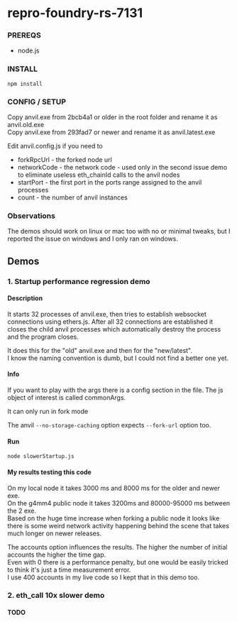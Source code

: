 # repro-foundry-rs-7131

### PREREQS

- node.js

### INSTALL

`npm install`

### CONFIG / SETUP

Copy anvil.exe from 2bcb4a1 or older in the root folder and rename it as anvil.old.exe\
Copy anvil.exe from 293fad7 or newer and rename it as anvil.latest.exe

Edit anvil.config.js if you need to

- forkRpcUrl - the forked node url
- networkCode - the network code - used only in the second issue demo to eliminate useless eth_chainId calls to the anvil nodes
- startPort - the first port in the ports range assigned to the anvil processes
- count - the number of anvil instances

### Observations

The demos should work on linux or mac too with no or minimal tweaks, but I reported the issue on windows and I only ran on windows.

## Demos

### 1. Startup performance regression demo

#### Description

It starts 32 processes of anvil.exe, then tries to establish websocket connections using ethers.js. After all 32 connections are established it closes the child anvil processes which automatically destroy the process and the program closes.

It does this for the "old" anvil.exe and then for the "new/latest".\
I know the naming convention is dumb, but I could not find a better one yet.

#### Info

If you want to play with the args there is a config section in the file. The js object of interest is called commonArgs.

It can only run in fork mode

The anvil `--no-storage-caching` option expects `--fork-url` option too.

#### Run

`node slowerStartup.js`

#### My results testing this code

On my local node it takes 3000 ms and 8000 ms for the older and newer exe.\
On the g4mm4 public node it takes 3200ms and 80000-95000 ms between the 2 exe.\
Based on the huge time increase when forking a public node it looks like there is some weird network activity happening behind the scene that takes much longer on newer releases.

The accounts option influences the results. The higher the number of initial accounts the higher the time gap.\
Even with 0 there is a performance penalty, but one would be easily tricked to think it's just a time measurement error.\
I use 400 accounts in my live code so I kept that in this demo too.

### 2. eth_call 10x slower demo

#### TODO
